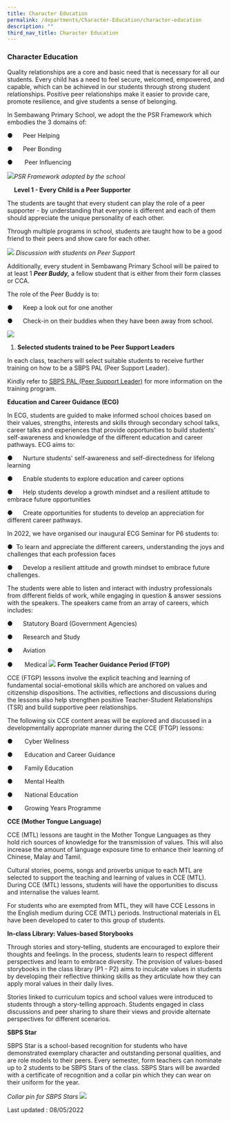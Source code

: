 ```yaml
---
title: Character Education
permalink: /departments/Character-Education/character-education
description: ""
third_nav_title: Character Education
---
```

### Character Education

Quality relationships are a core and basic need that is necessary for all our students. Every child has a need to feel secure, welcomed, empowered, and capable, which can be achieved in our students through strong student relationships. Positive peer relationships make it easier to provide care, promote resilience, and give students a sense of belonging.

In Sembawang Primary School, we adopt the the PSR Framework which embodies the 3 domains of:

●      Peer Helping

●      Peer Bonding

●       Peer Influencing

![](/images/cce2.png)_PSR Framework adopted by the school_

    **Level 1 - Every Child is a Peer Supporter**

The students are taught that every student can play the role of a peer supporter - by understanding that everyone is different and each of them should appreciate the unique personality of each other.

Through multiple programs in school, students are taught how to be a good friend to their peers and show care for each other.

![](/images/cce3.png) _Discussion with students on Peer Support_

Additionally, every student in Sembawang Primary School will be paired to at least 1 **_Peer Buddy,_** a fellow student that is either from their form classes or CCA.

The role of the Peer Buddy is to:

●      Keep a look out for one another

●      Check-in on their buddies when they have been away from school.

![](/images/cce7.png)
1.  **Selected students trained to be Peer Support Leaders**

In each class, teachers will select suitable students to receive further training on how to be a SBPS PAL (Peer Support Leader).

Kindly refer to  [SBPS PAL (Peer Support Leader)](https://sembawangpri.moe.edu.sg/programmes/learning-for-life-programme/sbps-pal-peer-support-leader) for more information on the training program.

**Education and Career Guidance (ECG)**

In ECG, students are guided to make informed school choices based on their values, strengths, interests and skills through secondary school talks, career talks and experiences that provide opportunities to build students’ self-awareness and knowledge of the different education and career pathways. ECG aims to:

●      Nurture students' self-awareness and self-directedness for lifelong learning

●      Enable students to explore education and career options

●      Help students develop a growth mindset and a resilient attitude to embrace future opportunities

●      Create opportunities for students to develop an appreciation for different career pathways.

In 2022, we have organised our inaugural ECG Seminar for P6 students to:

●  To learn and appreciate the different careers, understanding the joys and challenges that each profession faces

●      Develop a resilient attitude and growth mindset to embrace future challenges.

The students were able to listen and interact with industry professionals from different fields of work, while engaging in question & answer sessions with the speakers. The speakers came from an array of careers, which includes:

●      Statutory Board (Government Agencies)

●      Research and Study

●      Aviation

●       Medical
![](/images/cce8.png)
**Form Teacher Guidance Period (FTGP)**

CCE (FTGP) lessons involve the explicit teaching and learning of fundamental social-emotional skills which are anchored on values and citizenship dispositions. The activities, reflections and discussions during the lessons also help strengthen positive Teacher-Student Relationships (TSR) and build supportive peer relationships.

The following six CCE content areas will be explored and discussed in a developmentally appropriate manner during the CCE (FTGP) lessons:

●       Cyber Wellness

●       Education and Career Guidance

●       Family Education

●       Mental Health

●       National Education

●       Growing Years Programme

**CCE (Mother Tongue Language)**

CCE (MTL) lessons are taught in the Mother Tongue Languages as they hold rich sources of knowledge for the transmission of values. This will also increase the amount of language exposure time to enhance their learning of Chinese, Malay and Tamil.

Cultural stories, poems, songs and proverbs unique to each MTL are selected to support the teaching and learning of values in CCE (MTL). During CCE (MTL) lessons, students will have the opportunities to discuss and internalise the values learnt.

For students who are exempted from MTL, they will have CCE Lessons in the English medium during CCE (MTL) periods. Instructional materials in EL have been developed to cater to this group of students.

**In-class Library: Values-based Storybooks**

Through stories and story-telling, students are encouraged to explore their thoughts and feelings. In the process, students learn to respect different perspectives and learn to embrace diversity. The provision of values-based storybooks in the class library (P1 - P2) aims to inculcate values in students by developing their reflective thinking skills as they articulate how they can apply moral values in their daily lives.

Stories linked to curriculum topics and school values were introduced to students through a story-telling approach. Students engaged in class discussions and peer sharing to share their views and provide alternate perspectives for different scenarios.

**SBPS Star**

SBPS Star is a school-based recognition for students who have demonstrated exemplary character and outstanding personal qualities, and are role models to their peers. Every semester, form teachers can nominate up to 2 students to be SBPS Stars of the class. SBPS Stars will be awarded with a certificate of recognition and a collar pin which they can wear on their uniform for the year.


_Collar pin for SBPS Stars_
![](/images/cce5.png)

Last updated : 08/05/2022